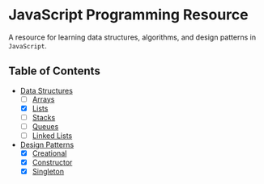 # JavaScript Programming Resource
A resource for learning data structures, algorithms, and design patterns in `JavaScript`. 

## Table of Contents

- [Data Structures](/content/data-structures)
  - [ ] [Arrays](/content/data-structures/arrays.md)
  - [x] [Lists](/content/data-structures/lists.md)
  - [ ] [Stacks](/content/data-structures/stack.md)
  - [ ] [Queues](/content/data-structures/queue.md)
  - [ ] [Linked Lists](/content/data-structures/linked-lists.md)
- [Design Patterns](/content/design-patterns)
  - [x] [Creational](/content/design-patterns/creational.md)
  - [x] [Constructor](/content/design-patterns/constructor.md)
  - [x] [Singleton](/content/design-patterns/singleton.md)
